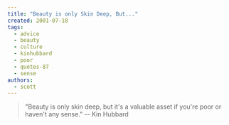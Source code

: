 ```yaml
---
title: "Beauty is only Skin Deep, But..."
created: 2001-07-18
tags: 
  - advice
  - beauty
  - culture
  - kinhubbard
  - poor
  - quotes-87
  - sense
authors: 
  - scott
---
```


> "Beauty is only skin deep, but it's a valuable asset if you're poor or haven't any sense." \-- Kin Hubbard
